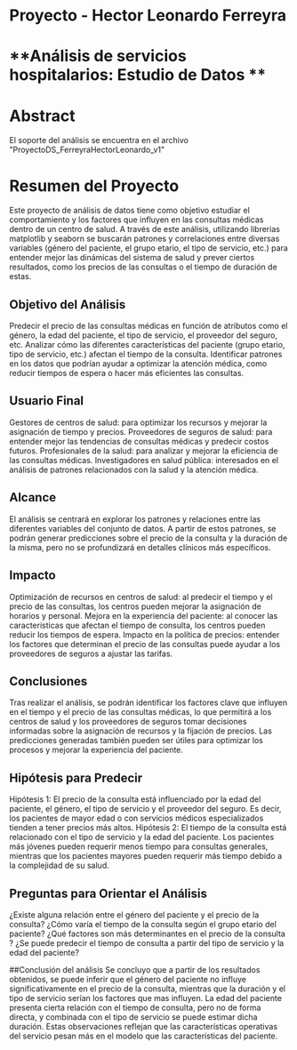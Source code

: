 # Proyecto - Hector Leonardo Ferreyra

# **Análisis de servicios hospitalarios: Estudio de Datos **

# Abstract
El soporte del análisis se encuentra en el archivo "ProyectoDS_FerreyraHectorLeonardo_v1"
#  Resumen del Proyecto
Este proyecto de análisis de datos tiene como objetivo estudiar el comportamiento y los factores que influyen en las consultas médicas dentro de un centro de salud. A través de este análisis, utilizando librerias matplotlib y seaborn se buscarán patrones y correlaciones entre diversas variables (género del paciente, el grupo etario, el tipo de servicio, etc.) para entender mejor las dinámicas del sistema de salud y prever ciertos resultados, como los precios de las consultas o el tiempo de duración de estas.

## Objetivo del Análisis
Predecir el precio de las consultas médicas en función de atributos como el género, la edad del paciente, el tipo de servicio, el proveedor del seguro, etc.
Analizar cómo las diferentes características del paciente (grupo etario, tipo de servicio, etc.) afectan el tiempo de la consulta.
Identificar patrones en los datos que podrían ayudar a optimizar la atención médica, como reducir tiempos de espera o hacer más eficientes las consultas.

## Usuario Final
Gestores de centros de salud: para optimizar los recursos y mejorar la asignación de tiempo y precios.
Proveedores de seguros de salud: para entender mejor las tendencias de consultas médicas y predecir costos futuros.
Profesionales de la salud: para analizar y mejorar la eficiencia de las consultas médicas.
Investigadores en salud pública: interesados en el análisis de patrones relacionados con la salud y la atención médica.

## Alcance
El análisis se centrará en explorar los patrones y relaciones entre las diferentes variables del conjunto de datos. A partir de estos patrones, se podrán generar predicciones sobre el precio de la consulta y la duración de la misma, pero no se profundizará en detalles clínicos más específicos. 

## Impacto
Optimización de recursos en centros de salud: al predecir el tiempo y el precio de las consultas, los centros pueden mejorar la asignación de horarios y personal.
Mejora en la experiencia del paciente: al conocer las características que afectan el tiempo de consulta, los centros pueden reducir los tiempos de espera.
Impacto en la política de precios: entender los factores que determinan el precio de las consultas puede ayudar a los proveedores de seguros a ajustar las tarifas.
## Conclusiones
Tras realizar el análisis, se podrán identificar los factores clave que influyen en el tiempo y el precio de las consultas médicas, lo que permitirá a los centros de salud y los proveedores de seguros tomar decisiones informadas sobre la asignación de recursos y la fijación de precios. Las predicciones generadas también pueden ser útiles para optimizar los procesos y mejorar la experiencia del paciente.

## Hipótesis para Predecir
Hipótesis 1: El precio de la consulta está influenciado por la edad del paciente, el género, el tipo de servicio y el proveedor del seguro. Es decir, los pacientes de mayor edad o con servicios médicos especializados tienden a tener precios más altos.
Hipótesis 2: El tiempo de la consulta está relacionado con el tipo de servicio y la edad del paciente. Los pacientes más jóvenes pueden requerir menos tiempo para consultas generales, mientras que los pacientes mayores pueden requerir más tiempo debido a la complejidad de su salud.

## Preguntas para Orientar el Análisis
¿Existe alguna relación entre el género del paciente y el precio de la consulta?
¿Cómo varía el tiempo de la consulta según el grupo etario del paciente?
¿Qué factores son más determinantes en el precio de la consulta ?
¿Se puede predecir el tiempo de consulta a partir del tipo de servicio y la edad del paciente?

##Conclusión del análisis
Se concluyo que a partir de los resultados obtenidos, se puede inferir que el género del paciente no influye significativamente en el precio de la consulta, mientras que la duración y el tipo de servicio serían los factores que mas influyen. La edad del paciente presenta cierta relación con el tiempo de consulta, pero no de forma directa, y combinada con el tipo de servicio se puede estimar dicha duración. Estas observaciones reflejan que las características operativas del servicio pesan más en el modelo que las características del paciente.
